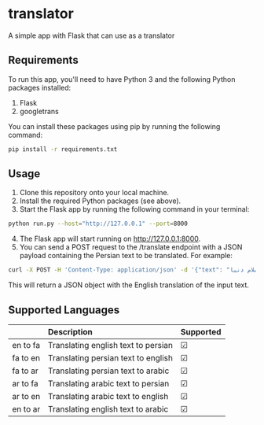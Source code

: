# translator
A simple app with Flask that can use as a translator
## Requirements
To run this app, you'll need to have Python 3 and the following Python packages installed:
 
1. Flask
2. googletrans

You can install these packages using pip by running the following command:

```bash
pip install -r requirements.txt
```

## Usage

1. Clone this repository onto your local machine.
2. Install the required Python packages (see above).
3. Start the Flask app by running the following command in your terminal:
```bash
python run.py --host="http://127.0.0.1" --port=8000
```
4. The Flask app will start running on http://127.0.0.1:8000.
5. You can send a POST request to the /translate endpoint with a JSON payload containing the Persian text to be translated. For example:
```bash
curl -X POST -H 'Content-Type: application/json' -d '{"text": "سلام دنیا","source":"fa","target":"en"}' http://127.0.0.1:8000/translate
```
This will return a JSON object with the English translation of the input text.

## Supported Languages

|          | Description                         | Supported |
|:---------|:------------------------------------|:----------|
| en to fa | Translating english text to persian | &#9745;   |
| fa to en | Translating persian text to english | &#9745;   |
| fa to ar | Translating persian text to arabic  | &#9745;   |
| ar to fa | Translating arabic text to persian  | &#9745;   |
| ar to en | Translating arabic text to english  | &#9745;   |
| en to ar | Translating english text to arabic  | &#9745;   |
